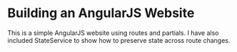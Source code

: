 Building an AngularJS Website
======================

This is a simple AngularJS website using routes and partials. I have also included StateService to show how to preserve state across route changes.

